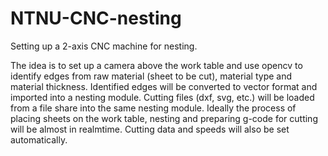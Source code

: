 # NTNU-CNC-nesting 

Setting up a 2-axis CNC machine for nesting.

The idea is to set up a camera above the work table and use opencv to identify edges from raw material (sheet to be cut), material type and material thickness. Identified edges will be converted to vector format and imported into a nesting module. Cutting files (dxf, svg, etc.) will be loaded from a file share into the same nesting module. Ideally the process of placing sheets on the work table, nesting and preparing g-code for cutting will be almost in realmtime. Cutting data and speeds will also be set automatically.
